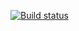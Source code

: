 [![Build status](https://ci.appveyor.com/api/projects/status/y1laxnox0uv21n4p?svg=true)](https://ci.appveyor.com/project/SHINOBI27/athw7)

